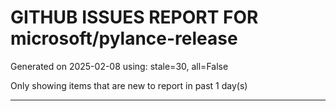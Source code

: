 
# GITHUB ISSUES REPORT FOR microsoft/pylance-release


Generated on 2025-02-08 using: stale=30, all=False


Only showing items that are new to report in past 1 day(s)


---




















